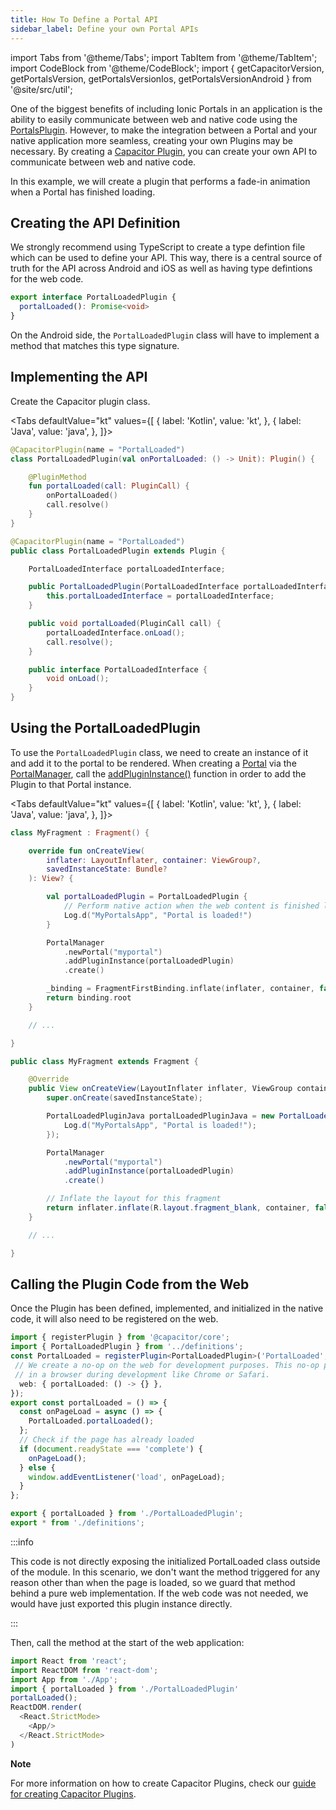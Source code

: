 ```yaml
---
title: How To Define a Portal API
sidebar_label: Define your own Portal APIs
---
```


import Tabs from '@theme/Tabs';
import TabItem from '@theme/TabItem';
import CodeBlock from '@theme/CodeBlock';
import { getCapacitorVersion, getPortalsVersion, getPortalsVersionIos, getPortalsVersionAndroid } from '@site/src/util';

One of the biggest benefits of including Ionic Portals in an application is the ability to easily communicate between web and native code using the [PortalsPlugin](../../for-web/portals-plugin). However, to make the integration between a Portal and your native application more seamless, creating your own Plugins may be necessary. By creating a [Capacitor Plugin](https://capacitorjs.com/docs/plugins/creating-plugins), you can create your own API to communicate between web and native code.

In this example, we will create a plugin that performs a fade-in animation when a Portal has finished loading.

## Creating the API Definition

We strongly recommend using TypeScript to create a type defintion file which can be used to define your API. This way, there is a central source of truth for the API across Android and iOS as well as having type defintions for the web code.

```typescript title=PortalLoadedPlugin/definitions.ts
export interface PortalLoadedPlugin {
  portalLoaded(): Promise<void>
}
```

On the Android side, the `PortalLoadedPlugin` class will have to implement a method that matches this type signature.

## Implementing the API

Create the Capacitor plugin class.

<Tabs
defaultValue="kt"
values={[
{ label: 'Kotlin', value: 'kt', },
{ label: 'Java', value: 'java', },
]}>
<TabItem value="kt">

```kotlin title=PortalLoadedPlugin.kt
@CapacitorPlugin(name = "PortalLoaded")
class PortalLoadedPlugin(val onPortalLoaded: () -> Unit): Plugin() {

    @PluginMethod
    fun portalLoaded(call: PluginCall) {
        onPortalLoaded()
        call.resolve()
    }
}
```

</TabItem>

<TabItem value="java">

```java title=PortalLoadedPlugin.java
@CapacitorPlugin(name = "PortalLoaded")
public class PortalLoadedPlugin extends Plugin {

    PortalLoadedInterface portalLoadedInterface;

    public PortalLoadedPlugin(PortalLoadedInterface portalLoadedInterface) {
        this.portalLoadedInterface = portalLoadedInterface;
    }

    public void portalLoaded(PluginCall call) {
        portalLoadedInterface.onLoad();
        call.resolve();
    }

    public interface PortalLoadedInterface {
        void onLoad();
    }
}
```

</TabItem>

</Tabs>

## Using the PortalLoadedPlugin

To use the `PortalLoadedPlugin` class, we need to create an instance of it and add it to the portal to be rendered. When creating a [Portal](https://ionic.io/docs/portals-android-api-ref/-ionic-portals/io.ionic.portals/-portal/index.html) via the [PortalManager](https://ionic.io/docs/portals-android-api-ref/-ionic-portals/io.ionic.portals/-portal-manager/index.html), call the [addPluginInstance()](https://ionic.io/docs/portals-android-api-ref/-ionic-portals/io.ionic.portals/-portal-builder/index.html#-1950926678%2FFunctions%2F-149544105) function in order to add the Plugin to that Portal instance.

<Tabs
defaultValue="kt"
values={[
{ label: 'Kotlin', value: 'kt', },
{ label: 'Java', value: 'java', },
]}>
<TabItem value="kt">

```kotlin title=MyFragment.kt
class MyFragment : Fragment() {

    override fun onCreateView(
        inflater: LayoutInflater, container: ViewGroup?,
        savedInstanceState: Bundle?
    ): View? {

        val portalLoadedPlugin = PortalLoadedPlugin {
            // Perform native action when the web content is finished loading here
            Log.d("MyPortalsApp", "Portal is loaded!")
        }

        PortalManager
            .newPortal("myportal")
            .addPluginInstance(portalLoadedPlugin)
            .create()

        _binding = FragmentFirstBinding.inflate(inflater, container, false)
        return binding.root
    }

    // ...

}
```

</TabItem>
<TabItem value="java">

```java MyFragment.java
public class MyFragment extends Fragment {

    @Override
    public View onCreateView(LayoutInflater inflater, ViewGroup container, Bundle savedInstanceState) {
        super.onCreate(savedInstanceState);

        PortalLoadedPluginJava portalLoadedPluginJava = new PortalLoadedPluginJava(() -> {
            Log.d("MyPortalsApp", "Portal is loaded!");
        });

        PortalManager
            .newPortal("myportal")
            .addPluginInstance(portalLoadedPlugin)
            .create()

        // Inflate the layout for this fragment
        return inflater.inflate(R.layout.fragment_blank, container, false);
    }

    // ...

}
```

</TabItem>
</Tabs>

## Calling the Plugin Code from the Web

Once the Plugin has been defined, implemented, and initialized in the native code, it will also need to be registered on the web.

```typescript title=PortalLoadedPlugin/PortalLoadedPlugin.ts
import { registerPlugin } from '@capacitor/core';
import { PortalLoadedPlugin } from '../definitions';
const PortalLoaded = registerPlugin<PortalLoadedPlugin>('PortalLoaded', {
 // We create a no-op on the web for development purposes. This no-op plugin will only be loaded when running the plugin
 // in a browser during development like Chrome or Safari.
  web: { portalLoaded: () -> {} },
});
export const portalLoaded = () => {
  const onPageLoad = async () => {
    PortalLoaded.portalLoaded();
  };
  // Check if the page has already loaded
  if (document.readyState === 'complete') {
    onPageLoad();
  } else {
    window.addEventListener('load', onPageLoad);
  }
};
```

```typescript title=PortalLoadedPlugin/index.ts
export { portalLoaded } from './PortalLoadedPlugin';
export * from './definitions';
```

:::info

This code is not directly exposing the initialized PortalLoaded class outside of the module.
In this scenario, we don't want the method triggered for any reason other than when the page is loaded, so we guard that
method behind a pure web implementation. If the web code was not needed, we would have just exported this plugin instance directly.

:::

Then, call the method at the start of the web application:

```typescript title=index.tsx
import React from 'react';
import ReactDOM from 'react-dom';
import App from './App';
import { portalLoaded } from './PortalLoadedPlugin'
portalLoaded();
ReactDOM.render(
  <React.StrictMode>
    <App/>
  </React.StrictMode>
)
```

**Note**

For more information on how to create Capacitor Plugins, check our [guide for creating Capacitor Plugins](https://capacitorjs.com/docs/plugins/creating-plugins).
